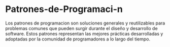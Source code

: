 # Patrones-de-Programaci-n
Los patrones de programacion son soluciones generales y reutilizables para problemas comunes que pueden surgir durante el diseño y desarrollo de software. Estos patrones representan las mejores prácticas desarrolladas y adoptadas por la comunidad de programadores a lo largo del tiempo. 
